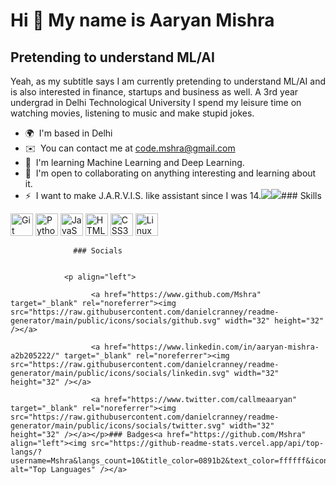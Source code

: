 Hi 👋 My name is Aaryan Mishra
==============================

Pretending to understand ML/AI
------------------------------

Yeah, as my subtitle says I am currently pretending to understand ML/AI and is also interested in finance, startups and business as well. A 3rd year undergrad in Delhi Technological University I spend my leisure time on watching movies, listening to music and make stupid jokes.

*   🌍  I'm based in Delhi
*   ✉️  You can contact me at [code.mshra@gmail.com](mailto:code.mshra@gmail.com)
*   🧠  I'm learning Machine Learning and Deep Learning.
*   🤝  I'm open to collaborating on anything interesting and learning about it.
*   ⚡  I want to make J.A.R.V.I.S. like assistant since I was 14.<a href="https://www.github.com/Mshra" target="_blank" rel="noreferrer"><img
                  src="https://img.shields.io/github/followers/Mshra?logo=github&style=for-the-badge&color=0891b2&labelColor=1c1917" /></a><a href="https://www.twitter.com/callmeaaryan" target="_blank" rel="noreferrer"><img
                  src="https://img.shields.io/twitter/follow/callmeaaryan?logo=twitter&style=for-the-badge&color=0891b2&labelColor=1c1917"
                /></a>### Skills 
<p align="left">
<a href="https://git-scm.com/" target="_blank" rel="noreferrer"><img src="https://raw.githubusercontent.com/danielcranney/readme-generator/main/public/icons/skills/git-colored.svg" width="36" height="36" alt="Git" /></a>
<a href="https://www.python.org/" target="_blank" rel="noreferrer"><img src="https://raw.githubusercontent.com/danielcranney/readme-generator/main/public/icons/skills/python-colored.svg" width="36" height="36" alt="Python" /></a>
<a href="https://developer.mozilla.org/en-US/docs/Web/JavaScript" target="_blank" rel="noreferrer"><img src="https://raw.githubusercontent.com/danielcranney/readme-generator/main/public/icons/skills/javascript-colored.svg" width="36" height="36" alt="JavaScript" /></a>
<a href="https://developer.mozilla.org/en-US/docs/Glossary/HTML5" target="_blank" rel="noreferrer"><img src="https://raw.githubusercontent.com/danielcranney/readme-generator/main/public/icons/skills/html5-colored.svg" width="36" height="36" alt="HTML5" /></a>
<a href="https://www.w3.org/TR/CSS/#css" target="_blank" rel="noreferrer"><img src="https://raw.githubusercontent.com/danielcranney/readme-generator/main/public/icons/skills/css3-colored.svg" width="36" height="36" alt="CSS3" /></a>
<a href="https://www.linux.org" target="_blank" rel="noreferrer"><img src="https://raw.githubusercontent.com/danielcranney/readme-generator/main/public/icons/skills/linux-colored.svg" width="36" height="36" alt="Linux" /></a>
</p>
                    
                  ### Socials
                  
                  
                <p align="left">
                          
                      <a href="https://www.github.com/Mshra" target="_blank" rel="noreferrer"><img src="https://raw.githubusercontent.com/danielcranney/readme-generator/main/public/icons/socials/github.svg" width="32" height="32" /></a>
                          
                      <a href="https://www.linkedin.com/in/aaryan-mishra-a2b205222/" target="_blank" rel="noreferrer"><img src="https://raw.githubusercontent.com/danielcranney/readme-generator/main/public/icons/socials/linkedin.svg" width="32" height="32" /></a>
                          
                      <a href="https://www.twitter.com/callmeaaryan" target="_blank" rel="noreferrer"><img src="https://raw.githubusercontent.com/danielcranney/readme-generator/main/public/icons/socials/twitter.svg" width="32" height="32" /></a></p>### Badges<a href="https://github.com/Mshra" align="left"><img src="https://github-readme-stats.vercel.app/api/top-langs/?username=Mshra&langs_count=10&title_color=0891b2&text_color=ffffff&icon_color=0891b2&bg_color=1c1917&hide_border=true&locale=en&custom_title=Top%20%Languages" alt="Top Languages" /></a>

